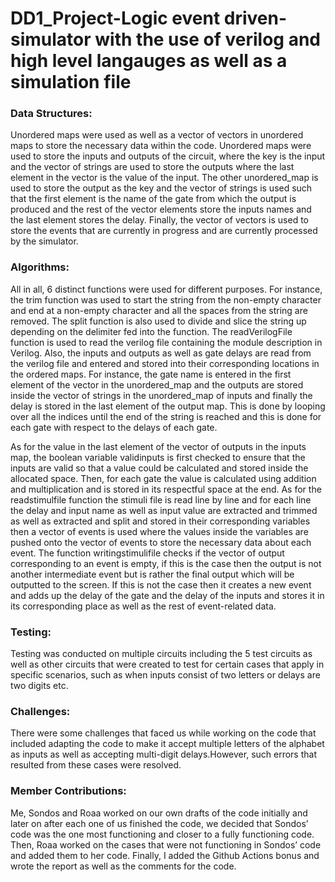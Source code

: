 # DD1_Project-Logic event driven-simulator with the use of verilog and high level langauges as well as a simulation file

### Data Structures:

Unordered maps were used as well as a vector of vectors in unordered maps to store the necessary data within the code. Unordered maps were used to store the inputs and outputs of the circuit, where the key is the input and the vector of strings are used to store the outputs where the last element in the vector is the value of the input. The other unordered_map is used to store the output as the key and the vector of strings is used such that the first element is the name of the gate from which the output is produced and the rest of the vector elements store the inputs names and the last element stores the delay.  Finally, the vector of vectors is used to store the events that are currently in progress and are currently processed by the simulator.

### Algorithms:

All in all, 6 distinct functions were used for different purposes. For instance, the trim function was used to start the string from the non-empty character and end at a non-empty character and all the spaces from the string are removed. The split function is also used to divide and slice the string up depending on the delimiter fed into the function. The readVerilogFile function is used to read the verilog file containing the module description in Verilog. Also, the inputs and outputs as well as gate delays are read from the verilog file and entered and stored into their corresponding locations in the ordered maps. For instance, the gate name is entered in the first element of the vector in the unordered_map and the outputs are stored inside the vector of strings in the unordered_map  of inputs and finally the delay is stored in the last element of the output map. This is done by looping over all the indices until the end of the string is reached and this is done for each gate with respect to the delays of each gate. 

As for the value in the last element of the vector of outputs in the inputs map, the boolean variable validinputs is first checked to ensure that the inputs are valid so that a value could be calculated and stored inside the allocated space. Then, for each gate the value is calculated using addition and multiplication and is stored in its respectful space at the end. As for the readstimulfile function the stimuli file is read line by line and for each line the delay and input name  as well as input value are extracted and trimmed as well as extracted and split and stored in their corresponding variables then a vector of events is used where the values inside the variables are pushed onto the vector of events to store the necessary data about each event. The function writingstimulifile checks if the vector of output corresponding to an event is empty, if this is the case then the output is not another intermediate event but is rather the final output which will be outputted to the screen. If this is not the case then it creates a new event and adds up the delay of the gate and the delay of the inputs and stores it in its corresponding place as well as the rest of event-related data.


### Testing:

Testing was conducted on multiple circuits including the 5 test circuits as well as other circuits that were created to test for certain cases that apply in specific scenarios, such as when inputs consist of two letters or delays are two digits etc.


### Challenges:
 
There were some challenges that faced us while working on the code that included adapting the code to make it accept multiple letters of the alphabet as inputs as well as accepting multi-digit delays.However, such errors that resulted from these cases were resolved.

### Member Contributions:

Me, Sondos and Roaa worked on our own drafts of the code initially and later on after each one of us finished the code, we decided that Sondos’ code was the one most functioning and closer to a fully functioning code. Then, Roaa worked on the cases that were not functioning in Sondos’ code and added them to her code. Finally, I added the Github Actions bonus and wrote the report as well as the comments for the code.
